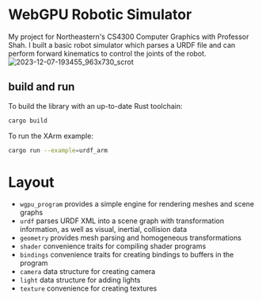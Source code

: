 # WebGPU Robotic Simulator
My project for Northeastern's CS4300 Computer Graphics with Professor Shah.
I built a basic robot simulator which parses a URDF file and can perform forward kinematics to control the joints of the robot.
![2023-12-07-193455_963x730_scrot](https://github.com/tw-ilson/wgpu-robotic-simulator/assets/63574793/aaf6ad26-1de9-4c07-9734-8a86e9e01a1e)

## build and run
To build the library with an up-to-date Rust toolchain:
```bash
cargo build
```
To run the XArm example:
```bash
cargo run --example=urdf_arm
```

# Layout
 - `wgpu_program` provides a simple engine for rendering meshes and scene graphs
 - `urdf` parses URDF XML into a scene graph with transformation information, as well as visual, inertial, collision data
 - `geometry` provides mesh parsing and homogeneous transformations
 - `shader` convenience traits for compiling shader programs
 - `bindings` convenience traits for creating bindings to buffers in the program
 - `camera` data structure for creating camera
 - `light` data structure for adding lights
 - `texture` convenience for creating textures
